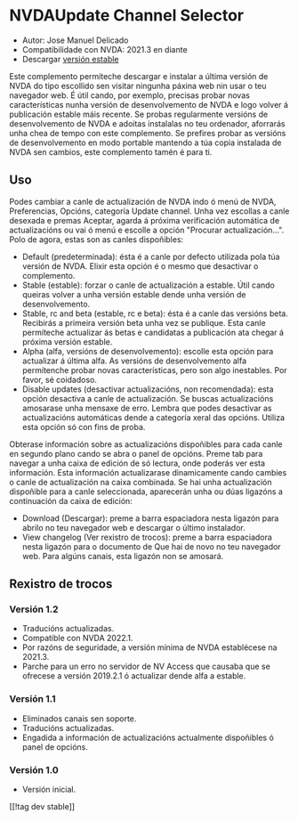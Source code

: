 # NVDAUpdate Channel Selector #

* Autor: Jose Manuel Delicado
* Compatibilidade con NVDA: 2021.3 en diante
* Descargar [versión estable][1]

Este complemento permíteche descargar e instalar a última versión de NVDA do
tipo escollido sen visitar ningunha páxina web nin usar o teu navegador
web. É útil cando, por exemplo, precisas probar novas características nunha
versión de desenvolvemento de NVDA e logo volver á publicación estable máis
recente. Se probas regularmente versións de desenvolvemento de NVDA e
adoitas instalalas no teu ordenador, aforrarás unha chea de tempo con este
complemento. Se prefires probar as versións de desenvolvemento en modo
portable mantendo a túa copia instalada de NVDA sen cambios, este
complemento tamén é para ti.

## Uso

Podes cambiar a canle de actualización de NVDA indo ó menú de NVDA,
Preferencias, Opcións,  categoría Update channel. Unha vez escollas a canle
desexada e premas Aceptar, agarda á próxima verificación automática de
actualizacións ou vai ó menú e escolle a opción "Procurar
actualización...". Polo de agora, estas son as canles dispoñibles:

* Default (predeterminada): ésta é a canle por defecto utilizada pola túa
  versión de NVDA. Elixir esta opción é o mesmo que desactivar o
  complemento.
* Stable (estable): forzar o canle de actualización a estable. Útil cando
  queiras volver a unha versión estable dende unha versión de
  desenvolvemento.
* Stable, rc and beta (estable, rc e beta): ésta é a canle das versións
  beta. Recibirás a primeira versión beta unha vez se publique. Esta canle
  permíteche actualizar ás betas e candidatas a publicación ata chegar á
  próxima versión estable.
* Alpha (alfa, versións de desenvolvemento): escolle esta opción para
  actualizar á última alfa. As versións de desenvolvemento alfa permítenche
  probar novas características, pero son algo inestables. Por favor, sé
  coidadoso.
* Disable updates (desactivar actualizacións, non recomendada): esta opción
  desactiva a canle de actualización. Se buscas actualizacións amosarase
  unha mensaxe de erro. Lembra que podes desactivar as actualizacións
  automáticas dende a categoría xeral das opcións. Utiliza esta opción só
  con fins de proba.

Obterase información sobre as actualizacións dispoñibles para cada canle en
segundo plano cando se abra o panel de opcións. Preme tab para navegar a
unha caixa de edición de só lectura, onde poderás ver esta información. Esta
información actualizarase dinamicamente cando cambies o canle de
actualización na caixa combinada. Se hai unha actualización dispoñible para
a canle seleccionada, aparecerán unha ou dúas ligazóns a continuación da
caixa de edición:

* Download (Descargar): preme a barra espaciadora nesta ligazón para abrilo
  no teu navegador web e descargar o último instalador.
* View changelog (Ver rexistro de trocos): preme a barra espaciadora nesta
  ligazón para o documento de Que hai de novo no teu navegador web. Para
  algúns canais, esta ligazón non se amosará.

## Rexistro de trocos

### Versión 1.2

* Traducións actualizadas.
* Compatible con NVDA 2022.1.
* Por razóns de seguridade, a versión mínima de NVDA establécese na 2021.3.
* Parche para un erro no servidor de NV Access que causaba que se ofrecese a
  versión 2019.2.1 ó actualizar dende alfa a estable.

### Versión 1.1

* Eliminados canais sen soporte.
* Traducións actualizadas.
* Engadida a información de actualizacións actualmente dispoñibles ó panel
  de opcións.

### Versión 1.0

* Versión inicial.

[[!tag dev stable]]

[1]: https://addons.nvda-project.org/files/get.php?file=updchannelselect
